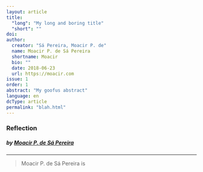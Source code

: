 ```yaml
---
layout: article
title: 
  "long": "My long and boring title"
  "short": ""
doi:
author: 
  creator: "Sá Pereira, Moacir P. de"
  name: Moacir P. de Sá Pereira
  shortname: Moacir
  bio: ""
  date: 2018-06-23
  url: https://moacir.com
issue: 1
order: 1
abstract: "My goofus abstract"
language: en
dcType: article
permalink: "blah.html"
---
```


### Reflection


#### 
##### by [Moacir P. de Sá Pereira](http://moacir.com/)



---

> Moacir P. de Sá Pereira is

